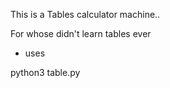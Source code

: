This is a Tables calculator machine..

For whose didn't learn tables ever

- uses

python3 table.py
